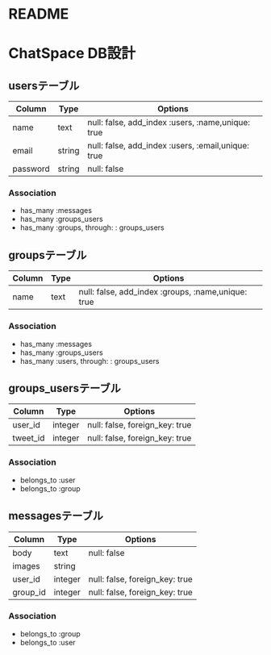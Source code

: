 # README

# ChatSpace DB設計
## usersテーブル
|Column|Type|Options|
|------|----|-------|
|name|text|null: false, add_index :users, :name,unique: true|
|email|string|null: false, add_index :users, :email,unique: true|
|password|string|null: false|
### Association
- has_many :messages
- has_many :groups_users
- has_many :groups,  through:  : groups_users

## groupsテーブル
|Column|Type|Options|
|------|----|-------|
|name|text|null: false, add_index :groups, :name,unique: true|
### Association
- has_many :messages
- has_many :groups_users
- has_many :users,  through:  : groups_users

## groups_usersテーブル
|Column|Type|Options|
|------|----|-------|
|user_id|integer|null: false, foreign_key: true|
|tweet_id|integer|null: false, foreign_key: true|
### Association
- belongs_to :user
- belongs_to :group

## messagesテーブル
|Column|Type|Options|
|------|----|-------|
|body|text|null: false|
|images|string||
|user_id|integer|null: false, foreign_key: true|
|group_id|integer|null: false, foreign_key: true|
### Association
- belongs_to :group
- belongs_to :user
